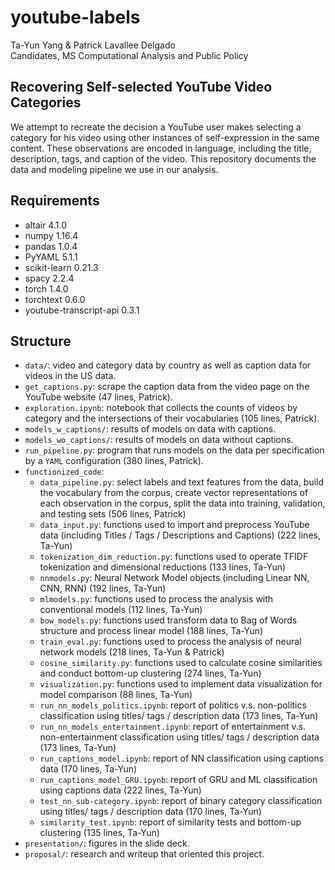 # youtube-labels
Ta-Yun Yang & Patrick Lavallee Delgado <br>
Candidates, MS Computational Analysis and Public Policy

## Recovering Self-selected YouTube Video Categories
We attempt to recreate the decision a YouTube user makes selecting a category for his video using other instances of self-expression in the same content. These observations are encoded in language, including the title, description, tags, and caption of the video. This repository documents the data and modeling pipeline we use in our analysis.

## Requirements
- altair 4.1.0
- numpy 1.16.4      
- pandas 1.0.4
- PyYAML 5.1.1 
- scikit-learn 0.21.3
- spacy 2.2.4
- torch 1.4.0       
- torchtext 0.6.0
- youtube-transcript-api 0.3.1

## Structure
- `data/`: video and category data by country as well as caption data for videos in the US data.
- `get_captions.py`: scrape the caption data from the video page on the YouTube website (47 lines, Patrick).
- `exploration.ipynb`: notebook that collects the counts of videos by category and the intersections of their vocabularies (105 lines, Patrick).
- `models_w_captions/`: results of models on data with captions.
- `models_wo_captions/`: results of models on data without captions.
- `run_pipeline.py`: program that runs models on the data per specification by a `YAML` configuration (380 lines, Patrick).
- `functionized_code`:
    - `data_pipeline.py`: select labels and text features from the data, build the vocabulary from the corpus, create vector representations of each observation in the corpus, split the data into training, validation, and testing sets (506 lines, Patrick)
    - `data_input.py`: functions used to import and preprocess YouTube data (including Titles / Tags / Descriptions and Captions) (222 lines, Ta-Yun)
    - `tokenization_dim_reduction.py`: functions used to operate TFIDF tokenization and dimensional reductions (133 lines, Ta-Yun)
    - `nnmodels.py`: Neural Network Model objects (including Linear NN, CNN, RNN) (192 lines, Ta-Yun)
    - `mlmodels.py`: functions used to process the analysis with conventional models (112 lines, Ta-Yun)
    - `bow_models.py`: functions used transform data to Bag of Words structure and process linear model (188 lines, Ta-Yun)
    - `train_eval.py`: functions used to process the analysis of neural network models (218 lines, Ta-Yun & Patrick)
    - `cosine_similarity.py`: functions used to calculate cosine similarities and conduct bottom-up clustering (274 lines, Ta-Yun)
    - `visualization.py`: functions used to implement data visualization for model comparison (88 lines, Ta-Yun)
    - `run_nn_models_politics.ipynb`: report of politics v.s. non-politics classification using titles/ tags / description data (173 lines, Ta-Yun)
    - `run_nn_models_entertainment.ipynb`: report of entertainment v.s. non-entertainment classification using titles/ tags / description data (173 lines, Ta-Yun)
    - `run_captions_model.ipynb`: report of NN classification using captions data (170 lines, Ta-Yun)
    - `run_captions_model_GRU.ipynb`: report of GRU and ML classification using captions data (222 lines, Ta-Yun)
    - `test_nn_sub-category.ipynb`: report of binary category classification using titles/ tags / description data (170 lines, Ta-Yun)
    - `similarity_test.ipynb`: report of similarity tests and bottom-up clustering (135 lines, Ta-Yun)
- `presentation/`: figures in the slide deck.
- `proposal/`: research and writeup that oriented this project.
